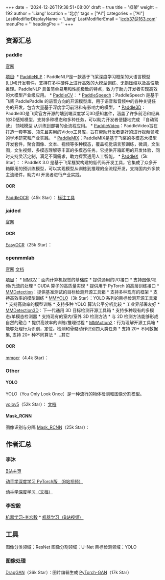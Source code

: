 +++
date = '2024-12-26T19:38:51+08:00'
draft = true
title = '框架'
weight = 192
author = 'Liang'
location = '北京'
tags = ["AI"]
categories = ["AI"]
LastModifierDisplayName = 'Liang'
LastModifierEmail = 'icdb37@163.com'
menuPre = ''
headingPre = ''
+++

## 资源汇总

### paddle
[官网](https://www.paddlepaddle.org.cn/)

[项目](https://www.paddlepaddle.org.cn/overview):
    * [PaddleNLP](https://github.com/PaddlePaddle/PaddleNLP.git)：PaddleNLP是一款基于飞桨深度学习框架的大语言模型(LLM)开发套件，支持在多种硬件上进行高效的大模型训练、无损压缩以及高性能推理。PaddleNLP 具备简单易用和性能极致的特点，致力于助力开发者实现高效的大模型产业级应用。
    * [PaddleCV](https://github.com/PaddlePaddle/models/blob/develop/docs/official/README.md#%E5%AE%98%E6%96%B9%E6%A8%A1%E5%9E%8B%E5%BA%93)：
    * [PaddleSpeech](https://github.com/PaddlePaddle/PaddleSpeech.git)：PaddleSpeech 是基于飞桨 PaddlePaddle 的语音方向的开源模型库，用于语音和音频中的各种关键任务的开发，包含大量基于深度学习前沿和有影响力的模型。
    * [Paddle3D](https://github.com/PaddlePaddle/Paddle3D.git)：Paddle3D是飞桨官方开源的端到端深度学习3D感知套件，涵盖了许多前沿和经典的3D感知模型，支持多种模态和多种任务，可以助力开发者便捷地完成 『自动驾驶』 领域模型 从训练到部署的全流程应用。
    * [PaddleVideo](https://github.com/PaddlePaddle/PaddleVideo.git)：PaddleVideo旨在打造一套丰富、领先且实用的Video工具库，旨在帮助开发者更好的进行视频领域的学术研究和产业实践。
    * [PaddleMIX](https://github.com/PaddlePaddle/PaddleMIX.git)：PaddleMIX是基于飞桨的多模态大模型开发套件，聚合图像、文本、视频等多种模态，覆盖视觉语言预训练，微调，文生图，文生视频，多模态理解等丰富的多模态任务。它提供开箱即用的开发体验，同时支持灵活定制，满足不同需求，助力探索通用人工智能。
    * [PaddleX](https://github.com/PaddlePaddle/PaddleX.git)（5k Star）：：PaddleX 3.0 是基于飞桨框架构建的低代码开发工具，它集成了众多开箱即用的预训练模型，可以实现模型从训练到推理的全流程开发，支持国内外多款主流硬件，助力AI 开发者进行产业实践。


#### OCR
[PaddleOCR](https://github.com/PaddlePaddle/PaddleOCR.git)（45k Star）：
[标注工具](https://github.com/PFCCLab/PPOCRLabel.git)


### jaided

[官网](https://www.jaided.ai/)

#### OCR
[EasyOCR](https://github.com/JaidedAI/EasyOCR.git)（25k Star）：


### openmmlab
[官网](https://openmmlab.com/)
[文档](https://mmocr.readthedocs.io/)

[项目](https://openmmlab.com/codebase)：
    * [MMCV](https://github.com/open-mmlab/mmcv.git)：面向计算机视觉的基础库
        * 提供通用的I/O接口
        * 支持图像/视频/光流的处理
        * CUDA 算子的高质量实现
        * 提供用于 PyTorch 的高层训练接口
    * [MMDetection](https://github.com/open-mmlab/mmdetection.git)：提供基准测试的目标检测开源工具箱
        * 支持多种现有的框架
        * 支持高效率的模型训练
    * [MMYOLO](https://github.com/open-mmlab/mmyolo.git)（3k Star）：YOLO 系列的目标检测开源工具箱
        * 支持高效率的模型训练
        * 支持多种 YOLO 算法公平分析比较
        * 工业界部署友好
    * [MMDetection3D](https://github.com/open-mmlab/mmdetection3d.git)：下一代通用 3D 目标检测开源工具箱
        * 支持多种现有的多模态/单模态检测器
        * 支持现有的室内/室外 3D 检测方法
        * 与 2D 检测方法能够形成自然的融合
        * 提供高效率的训练/推理过程
    * [MMAction2](https://github.com/open-mmlab/mmaction2.git)：行为理解开源工具箱
        * 能够处理行为识别，定位，检测和骨骼动作识别四大类任务
        * 支持 20+ 不同数据集, 支持 20+ 种不同算法
    * ...其它
#### OCR
[mmocr](https://github.com/open-mmlab/mmocr.git)（4.4k Star）：




### Other
#### YOLO
YOLO（You Only Look Once）是一种流行的物体检测和图像分割模型。

[yolov5](https://github.com/ultralytics/yolov5.git)（52k Star）：
[文档](https://docs.ultralytics.com/zh)

#### Mask_RCNN
图像识别与分隔
[Mask_RCNN](https://github.com/matterport/Mask_RCNN.git)（25k Star）：



## 作者汇总

### 李沐
[B站主页](https://space.bilibili.com/1567748478)

[动手学深度学习 PyTorch版 （B站视频）](https://space.bilibili.com/1567748478/channel/seriesdetail?sid=358497)

[动手学深度学习（文档）](https://zh-v2.d2l.ai/)


### 李宏毅

[机器学习-李宏毅](https://space.bilibili.com/3546385131505733)
    * [机器学习（B站视频）](https://www.bilibili.com/video/BV1YsqSY8EiW/?spm_id_from=333.999.0.0&vd_source=2b11186c6d9a64e84edd9bcd8cc63fdc)


## 工具
图像分类领域：ResNet
图像分割领域：U-Net
目标检测领域：YOLO


### 图像处理
[DragGAN](https://github.com/XingangPan/DragGAN.git)（36k Star）：图片编辑生成
[PyTorch-GAN](https://github.com/eriklindernoren/PyTorch-GAN.git)（17k Star）


